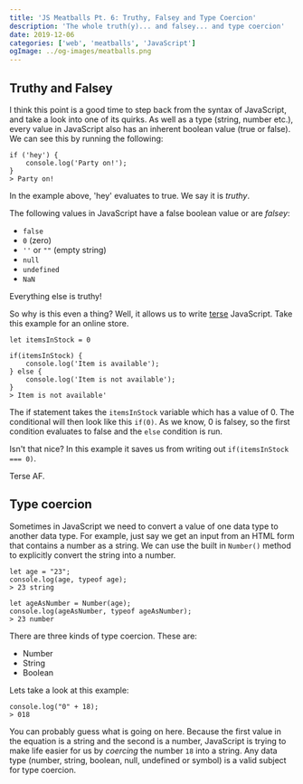 ```yaml
---
title: 'JS Meatballs Pt. 6: Truthy, Falsey and Type Coercion'
description: 'The whole truth(y)... and falsey... and type coercion'
date: 2019-12-06
categories: ['web', 'meatballs', 'JavaScript']
ogImage: ../og-images/meatballs.png
---
```


## Truthy and Falsey  
I think this point is a good time to step back from the syntax of JavaScript, and take a look into one of its quirks. As well as a type (string, number etc.), every value in JavaScript also has an inherent boolean value (true or false). We can see this by running the following:

    if ('hey') {
	    console.log('Party on!');
	}
	> Party on! 

In the example above, 'hey' evaluates to true. We say it is *truthy*. 

The following values in JavaScript have a false boolean value or are *falsey*:

-   `false`
-   `0`  (zero)
-   `''`  or  `""`  (empty string)
-   `null`
-   `undefined`
-   `NaN`

Everything else is truthy!

So why is this even a thing? Well, it allows us to write [terse](https://www.google.com/search?q=terse&oq=terse&aqs=chrome..69i57j0l5.754j0j7&sourceid=chrome&ie=UTF-8) JavaScript. Take this example for an online store.

	let itemsInStock = 0
	
	if(itemsInStock) {
		console.log('Item is available');
	} else {
		console.log('Item is not available');
	}
	> Item is not available'

The if statement takes the `itemsInStock` variable which has a value of 0. The conditional will then look like this `if(0)`. As we know, 0 is falsey, so the first condition evaluates to false and the `else` condition is run.

Isn't that nice? In this example it saves us from writing out `if(itemsInStock === 0)`. 

Terse AF.


## Type coercion

Sometimes in JavaScript we need to convert a value of one data type to another data type. For example, just say we get an input from an HTML form that contains a number as a string. We can use the built in `Number()` method to explicitly convert the string into a number.

    let age = "23";
    console.log(age, typeof age);
    > 23 string
    
    let ageAsNumber = Number(age);
    console.log(ageAsNumber, typeof ageAsNumber);
    > 23 number
    
There are three kinds of type coercion. These are:

- Number
- String
- Boolean


Lets take a look at this example:

    console.log("0" + 18);
    > 018

You can probably guess what is going on here. Because the first value in the equation is a string and the second is a number, JavaScript is trying to make life easier for us by *coercing* the number `18` into a string. Any data type (number, string, boolean, null, undefined or symbol) is a valid subject for type coercion. 